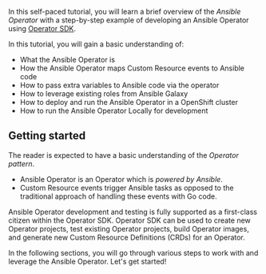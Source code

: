 In this self-paced tutorial, you will learn a brief overview of the *Ansible Operator* with a step-by-step example of developing an Ansible Operator using [Operator SDK](https://sdk.operatorframework.io).

In this tutorial, you will gain a basic understanding of:
* What the Ansible Operator is
* How the Ansible Operator maps Custom Resource events to Ansible code
* How to pass extra variables to Ansible code via the operator
* How to leverage existing roles from Ansible Galaxy
* How to deploy and run the Ansible Operator in a OpenShift cluster
* How to run the Ansible Operator Locally for development

## Getting started

The reader is expected to have a basic understanding of the *Operator pattern*. 
 - Ansible Operator is an Operator which is _powered by Ansible_. 
 - Custom Resource events trigger Ansible tasks as opposed to the traditional approach of handling these events with Go code.

Ansible Operator development and testing is fully supported as a first-class citizen within the Operator SDK. Operator SDK can be used to create new Operator projects, test existing Operator projects, build Operator images, and generate new Custom Resource Definitions (CRDs) for an Operator.

In the following sections, you will go through various steps to work with and leverage the Ansible Operator. Let's get started!